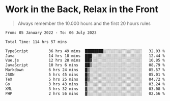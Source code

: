 # Work in the Back, Relax in the Front
> Always remember the 10.000 hours and the first 20 hours rules
<!--START_SECTION:waka-->

```txt
From: 05 January 2022 - To: 06 July 2023

Total Time: 114 hrs 57 mins

TypeScript         36 hrs 49 mins  ████████░░░░░░░░░░░░░░░░░   32.03 %
Java               14 hrs 18 mins  ███░░░░░░░░░░░░░░░░░░░░░░   12.44 %
Vue.js             12 hrs 28 mins  ██▓░░░░░░░░░░░░░░░░░░░░░░   10.85 %
JavaScript         10 hrs 6 mins   ██▒░░░░░░░░░░░░░░░░░░░░░░   08.79 %
Markdown           6 hrs 24 mins   █▒░░░░░░░░░░░░░░░░░░░░░░░   05.57 %
JSON               5 hrs 45 mins   █▒░░░░░░░░░░░░░░░░░░░░░░░   05.01 %
TeX                5 hrs 25 mins   █▒░░░░░░░░░░░░░░░░░░░░░░░   04.72 %
Go                 3 hrs 43 mins   ▓░░░░░░░░░░░░░░░░░░░░░░░░   03.24 %
XML                3 hrs 32 mins   ▓░░░░░░░░░░░░░░░░░░░░░░░░   03.08 %
PHP                2 hrs 56 mins   ▓░░░░░░░░░░░░░░░░░░░░░░░░   02.56 %
```

<!--END_SECTION:waka-->
